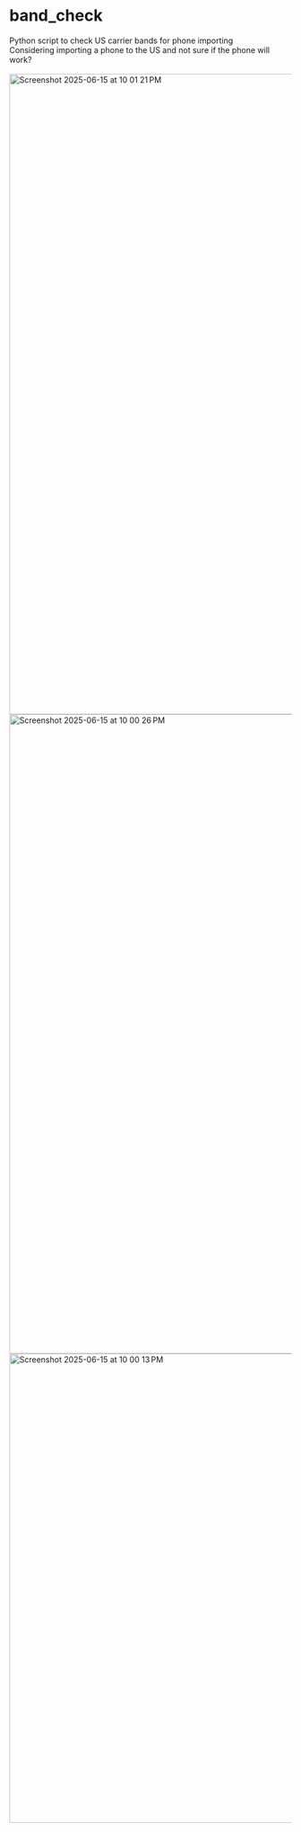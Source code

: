 # band_check
Python script to check US carrier bands for phone importing <br>
Considering importing a phone to the US and not sure if the phone will work? <br>
<br>
<img width="1141" alt="Screenshot 2025-06-15 at 10 01 21 PM" src="https://github.com/user-attachments/assets/d0474627-7475-47db-8d99-9cc0fc29a04e" />
<img width="1139" alt="Screenshot 2025-06-15 at 10 00 26 PM" src="https://github.com/user-attachments/assets/f39df422-d9fb-4723-af2c-232c2aea039f" />
<img width="836" alt="Screenshot 2025-06-15 at 10 00 13 PM" src="https://github.com/user-attachments/assets/f9005958-9dc0-41b1-8341-e03e43ee8442" />
